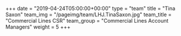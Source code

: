 +++
date = "2019-04-24T05:00:00+00:00"
type = "team"
title = "Tina Saxon"
team_img = "/pageimg/team/LHJ.TinaSaxon.jpg"
team_title = "Commercial Lines CSR"
team_group = "Commercial Lines Account Managers"
weight = 5
+++